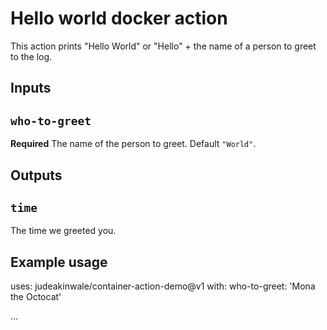 # Hello world docker action

This action prints "Hello World" or "Hello" + the name of a person to greet to the log.

## Inputs

## `who-to-greet`

**Required** The name of the person to greet. Default `"World"`.

## Outputs

## `time`

The time we greeted you.

## Example usage

uses: judeakinwale/container-action-demo@v1
with:
  who-to-greet: 'Mona the Octocat'

...

